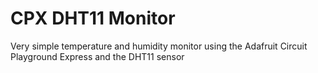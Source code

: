 # CPX DHT11 Monitor
 Very simple temperature and humidity monitor using the Adafruit Circuit Playground Express and the DHT11 sensor
